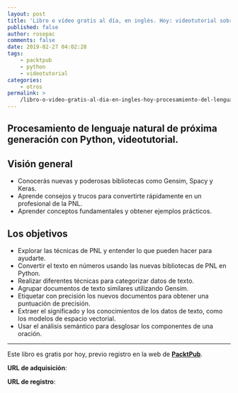 ```yaml
---
layout: post
title: 'Libro o vídeo gratis al día, en inglés. Hoy: videotutorial sobre Python'
published: false
author: rosepac
comments: false
date: 2019-02-27 04:02:28
tags:
    - packtpub
    - python
    - videotutorial
categories:
    - otros
permalink: >
    /libro-o-video-gratis-al-dia-en-ingles-hoy-procesamiento-del-lenguaje-natural-de-proxima-generacion-con-python
---
```

## Procesamiento de lenguaje natural de próxima generación con Python, videotutorial.



## Visión general

  * Conocerás nuevas y poderosas bibliotecas como Gensim, Spacy y Keras.
  * Aprende consejos y trucos para convertirte rápidamente en un profesional de la PNL.
  * Aprender conceptos fundamentales y obtener ejemplos prácticos.




## Los objetivos

  * Explorar las técnicas de PNL y entender lo que pueden hacer para ayudarte.
  * Convertir el texto en números usando las nuevas bibliotecas de PNL en Python.
  * Realizar diferentes técnicas para categorizar datos de texto.
  * Agrupar documentos de texto similares utilizando Gensim.
  * Etiquetar con precisión los nuevos documentos para obtener una puntuación de precisión.
  * Extraer el significado y los conocimientos de los datos de texto, como los modelos de espacio vectorial.
  * Usar el análisis semántico para desglosar los componentes de una oración.

* * *

Este libro es gratis por hoy, previo registro en la web de **[PacktPub][1]**.
  
**URL de adquisición**: 
  
**URL de registro**: 

 [1]: https://kutt.it/packt